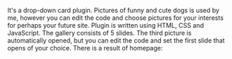 It's a drop-down card plugin. Pictures of funny and cute dogs is used by me, however you can edit the code and choose pictures for your interests for perhaps your future site. Plugin is written using HTML, CSS and JavaScript.
The gallery consists of 5 slides. The third picture is automatically opened, but you can edit the code and set the first slide that opens of your choice.
There is a result of homepage:
